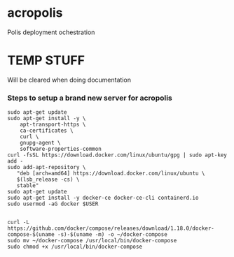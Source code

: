 # acropolis
Polis deployment ochestration

# TEMP STUFF
Will be cleared when doing documentation

### Steps to setup a brand new server for acropolis
```
sudo apt-get update
sudo apt-get install -y \
    apt-transport-https \
    ca-certificates \
    curl \
    gnupg-agent \
    software-properties-common
curl -fsSL https://download.docker.com/linux/ubuntu/gpg | sudo apt-key add -
sudo add-apt-repository \
   "deb [arch=amd64] https://download.docker.com/linux/ubuntu \
   $(lsb_release -cs) \
   stable"
sudo apt-get update
sudo apt-get install -y docker-ce docker-ce-cli containerd.io
sudo usermod -aG docker $USER


curl -L https://github.com/docker/compose/releases/download/1.18.0/docker-compose-$(uname -s)-$(uname -m) -o ~/docker-compose
sudo mv ~/docker-compose /usr/local/bin/docker-compose
sudo chmod +x /usr/local/bin/docker-compose
```









